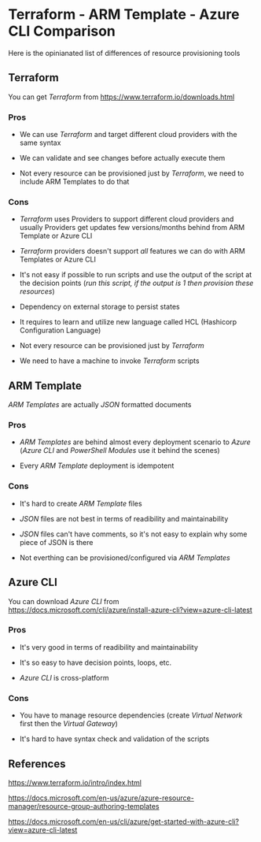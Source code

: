 # Terraform - ARM Template - Azure CLI Comparison

Here is the opinianated list of differences of resource provisioning tools

## Terraform

You can get _Terraform_ from https://www.terraform.io/downloads.html

### Pros

* We can use _Terraform_ and target different cloud providers with the same syntax

* We can validate and see changes before actually execute them

* Not every resource can be provisioned just by _Terraform_, we need to include ARM Templates to do that

### Cons

* _Terraform_ uses Providers to support different cloud providers and usually Providers get updates few versions/months behind from ARM Template or Azure CLI

* _Terraform_ providers doesn't support _all_ features we can do with ARM Templates or Azure CLI

* It's not easy if possible to run scripts and use the output of the script at the decision points (_run this script, if the output is 1 then provision these resources_)

* Dependency on external storage to persist states

* It requires to learn and utilize new language called HCL (Hashicorp Configuration Language)

* Not every resource can be provisioned just by _Terraform_

* We need to have a machine to invoke _Terraform_ scripts

## ARM Template

_ARM Templates_ are actually _JSON_ formatted documents

### Pros

* _ARM Templates_ are behind almost every deployment scenario to _Azure_ (_Azure CLI_ and _PowerShell Modules_ use it behind the scenes)

* Every _ARM Template_ deployment is idempotent

### Cons

* It's hard to create _ARM Template_ files

* _JSON_ files are not best in terms of readibility and maintainability

* _JSON_ files can't have comments, so it's not easy to explain why some piece of JSON is there

* Not everthing can be provisioned/configured via _ARM Templates_

## Azure CLI

You can download _Azure CLI_ from https://docs.microsoft.com/cli/azure/install-azure-cli?view=azure-cli-latest

### Pros

* It's very good in terms of readibility and maintainability

* It's so easy to have decision points, loops, etc.

* _Azure CLI_ is cross-platform

### Cons

* You have to manage resource dependencies (create _Virtual Network_ first then the _Virtual Gateway_)

* It's hard to have syntax check and validation of the scripts

## References

https://www.terraform.io/intro/index.html

https://docs.microsoft.com/en-us/azure/azure-resource-manager/resource-group-authoring-templates

https://docs.microsoft.com/en-us/cli/azure/get-started-with-azure-cli?view=azure-cli-latest
